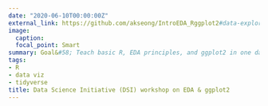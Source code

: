 ```yaml
---
date: "2020-06-10T00:00:00Z"
external_link: https://github.com/akseong/IntroEDA_Rggplot2#data-exploration-and-visualization-using-r-and-ggplot2
image:
  caption: 
  focal_point: Smart
summary: Goal&#58; Teach basic R, EDA principles, and ggplot2 in one day, in the middle of a pandemic!  Sponsored by the UCI Data Science Initiativee.
tags:
- R
- data viz
- tidyverse
title: Data Science Initiative (DSI) workshop on EDA & ggplot2
---
```

